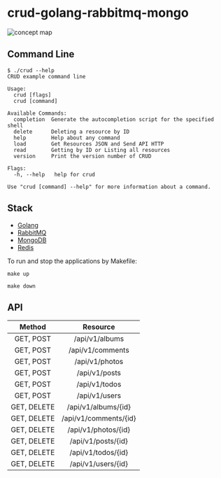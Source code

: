 # crud-golang-rabbitmq-mongo

![concept map](.img/concept-map.jpg)

## Command Line
```
$ ./crud --help                                                                                                                                                              CRUD example command line

Usage:
  crud [flags]
  crud [command]

Available Commands:
  completion  Generate the autocompletion script for the specified shell
  delete      Deleting a resource by ID
  help        Help about any command
  load        Get Resources JSON and Send API HTTP
  read        Getting by ID or Listing all resources
  version     Print the version number of CRUD

Flags:
  -h, --help   help for crud

Use "crud [command] --help" for more information about a command.
```

## Stack

- [Golang](https://go.dev/)
- [RabbitMQ](https://www.rabbitmq.com/)
- [MongoDB](https://www.mongodb.com/)
- [Redis](https://redis.io/)


To run and stop the applications by Makefile:

```
make up

make down
```

## API

| Method      |          Resource           |
|:-----------:|:---------------------------:|
|  GET, POST  |     /api/v1/albums          |
|  GET, POST  |     /api/v1/comments        |
|  GET, POST  |     /api/v1/photos          |
|  GET, POST  |     /api/v1/posts           |
|  GET, POST  |     /api/v1/todos           |
|  GET, POST  |     /api/v1/users           |
| GET, DELETE |     /api/v1/albums/{id}     |
| GET, DELETE |     /api/v1/comments/{id}   |
| GET, DELETE |     /api/v1/photos/{id}     |
| GET, DELETE |     /api/v1/posts/{id}      |
| GET, DELETE |     /api/v1/todos/{id}      |
| GET, DELETE |     /api/v1/users/{id}      |











